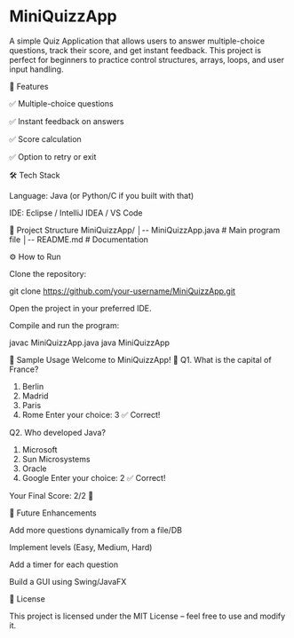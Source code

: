 # MiniQuizzApp
A simple Quiz Application that allows users to answer multiple-choice questions, track their score, and get instant feedback. This project is perfect for beginners to practice control structures, arrays, loops, and user input handling.

🚀 Features

✅ Multiple-choice questions

✅ Instant feedback on answers

✅ Score calculation

✅ Option to retry or exit

🛠️ Tech Stack

Language: Java (or Python/C if you built with that)

IDE: Eclipse / IntelliJ IDEA / VS Code

📂 Project Structure
MiniQuizzApp/
│-- MiniQuizzApp.java   # Main program file
│-- README.md           # Documentation

⚙️ How to Run

Clone the repository:

git clone https://github.com/your-username/MiniQuizzApp.git


Open the project in your preferred IDE.

Compile and run the program:

javac MiniQuizzApp.java
java MiniQuizzApp

🎯 Sample Usage
Welcome to MiniQuizzApp! 🎉
Q1. What is the capital of France?
1. Berlin
2. Madrid
3. Paris
4. Rome
Enter your choice: 3
✅ Correct!

Q2. Who developed Java?
1. Microsoft
2. Sun Microsystems
3. Oracle
4. Google
Enter your choice: 2
✅ Correct!

Your Final Score: 2/2 🎉

📌 Future Enhancements

Add more questions dynamically from a file/DB

Implement levels (Easy, Medium, Hard)

Add a timer for each question

Build a GUI using Swing/JavaFX

📖 License

This project is licensed under the MIT License – feel free to use and modify it.
